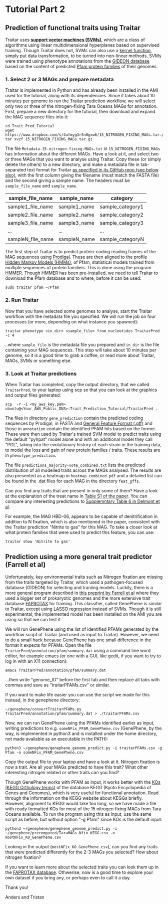 # Tutorial Part 2

## Prediction of functional traits using Traitar

Traitar uses __[support vector machines (SVMs)](https://en.wikipedia.org/wiki/Support_vector_machine)__, which are a class of algorithms using linear multidimensional hyperplanes based on supervised training. Though Traitar does not, SVMs can also use a [kernel function](https://en.wikipedia.org/wiki/Kernel_method), simply put data transformation, to be turned into non-linear methods. SVMs were trained using phenotype annotations from the [GIDEON database](https://doi.org/10.1186/1476-072X-4-10) based on the content of predicted [Pfam protein families](https://pfam.xfam.org/) of their genomes.


### 1. Select 2 or 3 MAGs and prepare metadata

Traitar is implemented in Python and has already been installed in the AMI used for the tutorial, along with its dependencies. Since it takes about 10 minutes per genome to run the Traitar prediction workflow, we will select only two or three of the nitrogen-fixing Tara Oceans MAGs for annotation. First, prepare a new directory for the tutorial, then download and expand the MAG sequence files into it:

```mkdir Trait_Pred_Tutorial
cd Trait_Pred_Tutorial
wget https://www.dropbox.com/s/4ufmyg3r5n0gxw6/15_NITROGEN_FIXING_MAGs.tar.gz
tar xvzf 15_NITROGEN_FIXING_MAGs.tar.gz
```

The file ``Metadata-15-nitrogen-fixing-MAGs.txt`` in ``15_NITROGEN_FIXING_MAGs`` has information about the different MAGs. Have a look at it, and select two or three MAGs that you want to analyse using Traitar. Copy these (or simply delete the others) to a new directory, and make a metadata file in tab-separated text format for Traitar [as specified in its GitHub repo (see below also)](https://github.com/hzi-bifo/traitar), with the first column giving the filename (must match the FASTA file) and the second giving a sample name. The headers must be ``sample_file_name`` and ``sample_name``.


sample_file_name|sample_name|category
--- | --- | --- 
sample1_file_name|sample1_name|sample_category1
sample2_file_name|sample2_name|sample_category2
sample3_file_name|sample3_name|sample_category3
...|...|...
sampleN_file_name|sampleN_name|sample_categoryN

The first step of Traitar is to predict protein-coding reading frames of the MAG sequences using [Prodigal](https://github.com/hyattpd/Prodigal). These are then aligned to the profile [Hidden Markov Models (HMMs)](https://en.wikipedia.org/wiki/Hidden_Markov_model), of Pfam, statistical models trained from multiple sequences of protein familieis. This is done using the program [HMMER](hmmer.org). Though HMMER has been pre-installed, we need to tell Traitar to download the Pfam database and to where, before it can be used:

```mkdir ~/Pfam
sudo traitar pfam ~/Pfam
```

### 2. Run Traitar

Now that you have selected some genomes to analyse, start the Traitar workflow with the metadata file you specified. We will run the job on four processes (or more, depending on what instance you spawned):

```cd ~/Trait_Prediction_Tutorial
traitar phenotype <in_dir> <sample_file> from_nucleotides TraitarPred -c 4
```

..where ``sample_file`` is the metadata file you prepared and ``in_dir`` is the file containing your MAG sequences. This step will take about 10 minutes per genome, so it is a good time to grab a coffee, or read more about Traitar, MAGs, SVMs or something else.


### 3. Look at Traitar predictions

When Traitar has completed, copy the output directory, that we called ``TraitarPred``, to your laptop using scp so that you can look at the graphics and output files generated:

`scp  -r -i <my_aws_key.pem> ubuntu@<Your_AWS_Public_DNS>:Trait_Prediction_Tutorial/TraitarPred .` 

The files in directory ``gene_prediction`` contain the predicted coding sequences by Prodigal, in FASTA and [General Feature Format (.gff)](https://en.wikipedia.org/wiki/General_feature_format) and those in ``annotation`` contain the identified PFAM hits based on the former. These were then used by Traitar's trained SVM model to predict traits using the default "pyhpat" model alone and with an additional model they call "PGL", taking into the evolutionary history of each strain in the training data, to model the loss and gain of new protein families / traits. These results are in ``phenotype_prediction``.

The file ``predictions_majority-vote_combined.txt`` lists the predicted distribution of all modelled traits across the MAGs analysed. The results are also presented as a heatmap in ``heatmap_combined.pdf`` and a detailed list can be found in the .dat files for each MAG in the directory ``feat_gffs``.

Can you find any traits that are present in only some of them? Have a look at the explanation of the treat name in [Table S1 of the paper](https://msystems.asm.org/content/1/6/e00101-16#DC1). You can compare any interesting predictions to [Supplemntary Table 6 in Delmont et al](https://static-content.springer.com/esm/art%3A10.1038%2Fs41564-018-0176-9/MediaObjects/41564_2018_176_MOESM8_ESM.xlsx).

For example, the MAG HBD-06, appears to be capable of denitrification in addition to N fixation, which is also mentioned in the paper, consistent with the Traitar prediction "Nitrite to gas" for this MAG. To take a closer look at what protein families that were used to predict this feature, you can use:

`traitar show 'Nitrite to gas'`

## Prediction using a more general trait predictor (Farrell et al)

Unfortunately, key environmental traits such as Nitrogen fixation are missing from the traits targeted by Traitar, which used a pathogen-focused database (GIDEON) for selecting and traniing models. Luckily, there is a more general program described in [this preprint by Farrell et al](https://www.biorxiv.org/content/10.1101/307157v1) where they used a bigger set of prokaryotic genomes and the more extensive trait database [FAPROTAX](https://www.nature.com/articles/s41559-016-0015) for training. This classifier, called GenePhene is similar to Traitar, except using [LASSO regression](https://en.wikipedia.org/wiki/Lasso_(statistics)) instead of SVMs. Though it is still experimental, the implemented model has been installed on the AMI you are using so that we can test it.

We will run GenePhene using the list of identified PFAMs generated by the workflow script of Traitar (and used as input to Traitar). However, we need to do a small hack because GenePhene has one small difference in the format it expects for PFAMs. Open the file ``TraitarPred/annotation/pfam/summary.dat`` using a command line word editor, for example emacs (or one with a GUI, like gedit, if you want to try to log in with an X11 connection):

`emacs TraitarPred/annotation/pfam/summary.dat`

...then write "genome_ID" before the first tab and then replace all tabs with commas and save as "traitarPFAMs.csv" or similar. 

If you want to make life easier you can use the script we made for this instead, in the genephene directory:

`~/genephene/convertTraitarPFAMs.py TraitarPred/annotation/pfam/summary.dat > ./traitarPFAMs.csv`

Now, we can run GenePhene using the PFAMs identified earlier as input, writing predictions to e.g.  `someNFix_PFAM_GenePhene.csv` (GenePhene, by the way, is implemented in python3 and is installed under the home directory, not made available as an executable in the PATH):

`python3 ~/genephene/genephene_genome_predict.py -i traitarPFAMs.csv -g Pfam -o someNFix_PFAM_GenePhene.csv`

Copy the output file to your laptop and have a look at it. Nitrogen fixation is now a trait. Are all your MAGs predicted to have this trait? What other interesting nitrogen related or other traits can you find? 

Though GenePhene works with PFAM as input, it works better with the [KOs (KEGG Orthology terms)](https://www.genome.jp/kegg/ko.html) of the  database KEGG (Kyoto Encyclopedia of Genes and Genomes), which is very useful for functional annotation. Read through the information on the KEGG website about KEGGs briefly. However, alignment to KEGG would take too long, so we have made a file with ready formatted KOs for most of the 15 nitrogen fixing MAGs from Tara Oceans available. To run the program using this as input, use the same script as before, but without option "-g Pfam" since KOs is the default input:

`python3 ~/genephene/genephene_genome_predict.py -i ~/genephene/precomputed/TaraMAGs_Nfix_KEGG.csv -o mostNFix_KO_GenePhene.csv`

Looking in the output (``mostNFix_KO_GenePhene.csv``), can you find any traits that were predicted differently for the 2-3 MAGs you selected? How about nitrogen fixation?

If you want to learn more about the selected traits you can look them up in the [FAPROTAX database](https://www.nature.com/articles/s41559-016-0015). Othwerise, now is a good time to explore your own dataset if you bring any, or perhaps even to call it a day.

Thank you!

Anders and Tristan




